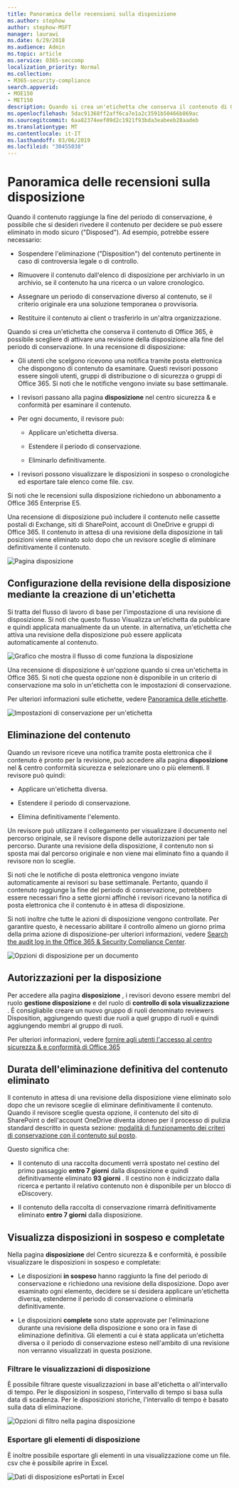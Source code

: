 ```yaml
---
title: Panoramica delle recensioni sulla disposizione
ms.author: stephow
author: stephow-MSFT
manager: laurawi
ms.date: 6/29/2018
ms.audience: Admin
ms.topic: article
ms.service: O365-seccomp
localization_priority: Normal
ms.collection:
- M365-security-compliance
search.appverid:
- MOE150
- MET150
description: Quando si crea un'etichetta che conserva il contenuto di Office 365, è possibile scegliere di attivare una revisione della disposizione alla fine del periodo di conservazione.
ms.openlocfilehash: 5dac91368ff2aff6ca7e1a2c3591b50466b869ac
ms.sourcegitcommit: 6aa82374eef09d2c1921f93bda3eabeeb28aadeb
ms.translationtype: MT
ms.contentlocale: it-IT
ms.lasthandoff: 03/06/2019
ms.locfileid: "30455038"
---
```

# <a name="overview-of-disposition-reviews"></a>Panoramica delle recensioni sulla disposizione

Quando il contenuto raggiunge la fine del periodo di conservazione, è possibile che si desideri rivedere il contenuto per decidere se può essere eliminato in modo sicuro ("Disposed"). Ad esempio, potrebbe essere necessario:
  
- Sospendere l'eliminazione ("Disposition") del contenuto pertinente in caso di controversia legale o di controllo.
    
- Rimuovere il contenuto dall'elenco di disposizione per archiviarlo in un archivio, se il contenuto ha una ricerca o un valore cronologico.
    
- Assegnare un periodo di conservazione diverso al contenuto, se il criterio originale era una soluzione temporanea o provvisoria.
    
- Restituire il contenuto ai client o trasferirlo in un'altra organizzazione.
    
Quando si crea un'etichetta che conserva il contenuto di Office 365, è possibile scegliere di attivare una revisione della disposizione alla fine del periodo di conservazione. In una recensione di disposizione:
  
- Gli utenti che scelgono ricevono una notifica tramite posta elettronica che dispongono di contenuto da esaminare. Questi revisori possono essere singoli utenti, gruppi di distribuzione o di sicurezza o gruppi di Office 365. Si noti che le notifiche vengono inviate su base settimanale.
    
- I revisori passano alla pagina **disposizione** nel centro sicurezza &amp; e conformità per esaminare il contenuto. 
    
- Per ogni documento, il revisore può:
    
  - Applicare un'etichetta diversa.
    
  - Estendere il periodo di conservazione.
    
  - Eliminarlo definitivamente.
    
- I revisori possono visualizzare le disposizioni in sospeso o cronologiche ed esportare tale elenco come file. csv.
    
Si noti che le recensioni sulla disposizione richiedono un abbonamento a Office 365 Enterprise E5.
  
Una recensione di disposizione può includere il contenuto nelle cassette postali di Exchange, siti di SharePoint, account di OneDrive e gruppi di Office 365. Il contenuto in attesa di una revisione della disposizione in tali posizioni viene eliminato solo dopo che un revisore sceglie di eliminare definitivamente il contenuto.
  
![Pagina disposizione](media/b7436fb2-1f35-4146-8ca2-32c9d10f7e09.png)
  
## <a name="setting-up-the-disposition-review-by-creating-a-label"></a>Configurazione della revisione della disposizione mediante la creazione di un'etichetta

Si tratta del flusso di lavoro di base per l'impostazione di una revisione di disposizione. Si noti che questo flusso Visualizza un'etichetta da pubblicare e quindi applicata manualmente da un utente. in alternativa, un'etichetta che attiva una revisione della disposizione può essere applicata automaticamente al contenuto.
  
![Grafico che mostra il flusso di come funziona la disposizione](media/5fb3f33a-cb53-468c-becc-6dda0ec52778.png)
  
Una recensione di disposizione è un'opzione quando si crea un'etichetta in Office 365. Si noti che questa opzione non è disponibile in un criterio di conservazione ma solo in un'etichetta con le impostazioni di conservazione.
  
Per ulteriori informazioni sulle etichette, vedere [Panoramica delle etichette](labels.md).
  
![Impostazioni di conservazione per un'etichetta](media/a16dd202-8862-40ac-80ff-6fee974de5da.png)
  
## <a name="disposing-content"></a>Eliminazione del contenuto

Quando un revisore riceve una notifica tramite posta elettronica che il contenuto è pronto per la revisione, può accedere alla pagina **disposizione** nel &amp; centro conformità sicurezza e selezionare uno o più elementi. Il revisore può quindi: 
  
- Applicare un'etichetta diversa.
    
- Estendere il periodo di conservazione.
    
- Elimina definitivamente l'elemento.
    
Un revisore può utilizzare il collegamento per visualizzare il documento nel percorso originale, se il revisore dispone delle autorizzazioni per tale percorso. Durante una revisione della disposizione, il contenuto non si sposta mai dal percorso originale e non viene mai eliminato fino a quando il revisore non lo sceglie.
  
Si noti che le notifiche di posta elettronica vengono inviate automaticamente ai revisori su base settimanale. Pertanto, quando il contenuto raggiunge la fine del periodo di conservazione, potrebbero essere necessari fino a sette giorni affinché i revisori ricevano la notifica di posta elettronica che il contenuto è in attesa di disposizione.
  
Si noti inoltre che tutte le azioni di disposizione vengono controllate. Per garantire questo, è necessario abilitare il controllo almeno un giorno prima della prima azione di disposizione-per ulteriori informazioni, vedere [Search the audit log in the Office 365 &amp; Security Compliance Center](search-the-audit-log-in-security-and-compliance.md). 
  
![Opzioni di disposizione per un documento](media/771630fd-a9b0-47cf-983b-fe85eb4cdafd.png)
  
## <a name="permissions-for-disposition"></a>Autorizzazioni per la disposizione

Per accedere alla pagina **disposizione** , i revisori devono essere membri del ruolo **gestione disposizione** e del ruolo di **controllo di sola visualizzazione** . È consigliabile creare un nuovo gruppo di ruoli denominato reviewers Disposition, aggiungendo questi due ruoli a quel gruppo di ruoli e quindi aggiungendo membri al gruppo di ruoli. 
  
Per ulteriori informazioni, vedere [fornire agli utenti l'accesso al centro sicurezza &amp; e conformità di Office 365](grant-access-to-the-security-and-compliance-center.md)
  
## <a name="how-long-until-disposed-content-is-permanently-deleted"></a>Durata dell'eliminazione definitiva del contenuto eliminato

Il contenuto in attesa di una revisione della disposizione viene eliminato solo dopo che un revisore sceglie di eliminare definitivamente il contenuto. Quando il revisore sceglie questa opzione, il contenuto del sito di SharePoint o dell'account OneDrive diventa idoneo per il processo di pulizia standard descritto in questa sezione: [modalità di funzionamento dei criteri di conservazione con il contenuto sul posto](retention-policies.md#how-a-retention-policy-works-with-content-in-place).
  
Questo significa che:
  
- Il contenuto di una raccolta documenti verrà spostato nel cestino del primo passaggio **entro 7 giorni** dalla disposizione e quindi definitivamente eliminato **93 giorni** . Il cestino non è indicizzato dalla ricerca e pertanto il relativo contenuto non è disponibile per un blocco di eDiscovery. 
    
- Il contenuto della raccolta di conservazione rimarrà definitivamente eliminato **entro 7 giorni** dalla disposizione. 
    
## <a name="view-pending-and-completed-dispositions"></a>Visualizza disposizioni in sospeso e completate

Nella pagina **disposizione** del Centro sicurezza &amp; e conformità, è possibile visualizzare le disposizioni in sospeso e completate: 
  
- Le disposizioni **in sospeso** hanno raggiunto la fine del periodo di conservazione e richiedono una revisione della disposizione. Dopo aver esaminato ogni elemento, decidere se si desidera applicare un'etichetta diversa, estenderne il periodo di conservazione o eliminarla definitivamente. 
    
- Le disposizioni **complete** sono state approvate per l'eliminazione durante una revisione della disposizione e sono ora in fase di eliminazione definitiva. Gli elementi a cui è stata applicata un'etichetta diversa o il periodo di conservazione esteso nell'ambito di una revisione non verranno visualizzati in questa posizione. 
    
### <a name="filter-the-disposition-views"></a>Filtrare le visualizzazioni di disposizione

È possibile filtrare queste visualizzazioni in base all'etichetta o all'intervallo di tempo. Per le disposizioni in sospeso, l'intervallo di tempo si basa sulla data di scadenza. Per le disposizioni storiche, l'intervallo di tempo è basato sulla data di eliminazione.
  
![Opzioni di filtro nella pagina disposizione](media/8682a9f5-a77d-45ae-b902-8418a3ebbea1.png)
  
### <a name="export-the-disposition-items"></a>Esportare gli elementi di disposizione

È inoltre possibile esportare gli elementi in una visualizzazione come un file. csv che è possibile aprire in Excel.
  
![Dati di disposizione esPortati in Excel](media/08e3bc09-b132-47b4-a051-a590b697e725.png)
  

